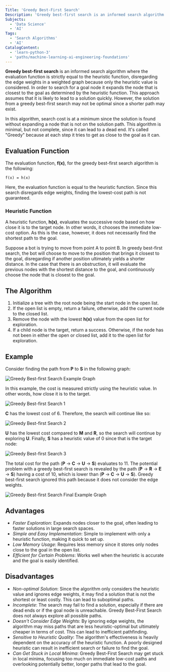 ```yaml
---
Title: 'Greedy Best-First Search'
Description: 'Greedy best-first search is an informed search algorithm where the evaluation function is strictly equal to the heuristic function.'
Subjects:
  - 'Data Science'
  - 'AI'
Tags:
  - 'Search Algorithms'
  - 'AI'
CatalogContent:
  - 'learn-python-3'
  - 'paths/machine-learning-ai-engineering-foundations'
---
```


**Greedy best-first search** is an informed search algorithm where the evaluation function is strictly equal to the heuristic function, disregarding the edge weights in a weighted graph because only the heuristic value is considered. In order to search for a goal node it expands the node that is closest to the goal as determined by the heuristic function. This approach assumes that it is likely to lead to a solution quickly. However, the solution from a greedy best-first search may not be optimal since a shorter path may exist.

In this algorithm, search cost is at a minimum since the solution is found without expanding a node that is not on the solution path. This algorithm is minimal, but not complete, since it can lead to a dead end. It's called "Greedy" because at each step it tries to get as close to the goal as it can.

## Evaluation Function

The evaluation function, **f(x)**, for the greedy best-first search algorithm is the following:

```pseudo
f(x) = h(x)
```

Here, the evaluation function is equal to the heuristic function. Since this search disregards edge weights, finding the lowest-cost path is not guaranteed.

### Heuristic Function

A heuristic function, **h(x)**, evaluates the successive node based on how close it is to the target node. In other words, it chooses the immediate low-cost option. As this is the case, however, it does not necessarily find the shortest path to the goal.

Suppose a bot is trying to move from point A to point B. In greedy best-first search, the bot will choose to move to the position that brings it closest to the goal, disregarding if another position ultimately yields a shorter distance. In the case that there is an obstruction, it will evaluate the previous nodes with the shortest distance to the goal, and continuously choose the node that is closest to the goal.

## The Algorithm

1. Initialize a tree with the root node being the start node in the open list.
2. If the open list is empty, return a failure, otherwise, add the current node to the closed list.
3. Remove the node with the lowest **h(x)** value from the open list for exploration.
4. If a child node is the target, return a success. Otherwise, if the node has not been in either the open or closed list, add it to the open list for exploration.

## Example

Consider finding the path from **P** to **S** in the following graph:

![Greedy Best-first Search Example Graph](https://raw.githubusercontent.com/Codecademy/docs/main/media/greedy-best-first-search-example-graph.png)

In this example, the cost is measured strictly using the heuristic value. In other words, how close it is to the target.

![Greedy Best-first Search 1](https://raw.githubusercontent.com/Codecademy/docs/main/media/greedy-best-first-search-tree-1.png)

**C** has the lowest cost of 6. Therefore, the search will continue like so:

![Greedy Best-first Search 2](https://raw.githubusercontent.com/Codecademy/docs/main/media/greedy-best-first-search-tree-2.png)

**U** has the lowest cost compared to **M** and **R**, so the search will continue by exploring **U**. Finally, **S** has a heuristic value of 0 since that is the target node:

![Greedy Best-first Search 3](https://raw.githubusercontent.com/Codecademy/docs/main/media/greedy-best-first-search-tree-3.png)

The total cost for the path (**P** -> **C** -> **U** -> **S**) evaluates to 11. The potential problem with a greedy best-first search is revealed by the path (**P** -> **R** -> **E** -> **S**) having a cost of 10, which is lower than (**P** -> **C** -> **U** -> **S**). Greedy best-first search ignored this path because it does not consider the edge weights.

![Greedy Best-first Search Final Example Graph](https://raw.githubusercontent.com/Codecademy/docs/main/media/greedy-best-first-search-final-example-graph.png)

## Advantages

- _Faster Exploration_: Expands nodes closer to the goal, often leading to faster solutions in large search spaces.
- _Simple and Easy Implementation_: Simple to implement with only a heuristic function, making it quick to set up.
- _Low Memory Usage_: Requires less memory since it stores only nodes close to the goal in the open list.
- _Efficient for Certain Problems_: Works well when the heuristic is accurate and the goal is easily identified.

## Disadvantages

- _Non-optimal Solution_: Since the algorithm only considers the heuristic value and ignores edge weights, it may find a solution that is not the shortest or least costly. This can lead to suboptimal paths.
- _Incomplete_: The search may fail to find a solution, especially if there are dead ends or if the goal node is unreachable. Greedy Best-First Search does not always explore all possible paths.
- _Doesn't Consider Edge Weights_: By ignoring edge weights, the algorithm may miss paths that are less heuristic-optimal but ultimately cheaper in terms of cost. This can lead to inefficient pathfinding.
- _Sensitive to Heuristic Quality_: The algorithm's effectiveness is heavily dependent on the accuracy of the heuristic function. A poorly designed heuristic can result in inefficient search or failure to find the goal.
- _Can Get Stuck in Local Minima_: Greedy Best-First Search may get stuck in local minima, focusing too much on immediate low-cost paths and overlooking potentially better, longer paths that lead to the goal.
